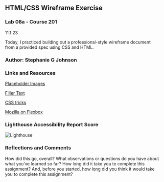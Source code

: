 ## HTML/CSS Wireframe Exercise

### Lab 08a - Course 201

11.1.23

Today, I practiced building out a professional-style wireframe document from a provided spec using CSS and HTML.

### Author: Stephanie G Johnson

### Links and Resources

[Placeholder Images](https://placehold.co/)

[Filler Text]()

[CSS tricks](https://css-tricks.com/snippets/css/a-guide-to-flexbox/)

[Mozilla on Flexbox](https://developer.mozilla.org/en-US/docs/Learn/CSS/CSS_layout/Flexbox)

### Lighthouse Accessibility Report Score
![Lighthouse](photos/lighthouse07.png)



### Reflections and Comments

How did this go, overall?
What observations or questions do you have about what you’ve learned so far?
How long did it take you to complete this assignment? And, before you started, how long did you think it would take you to complete this assignment?